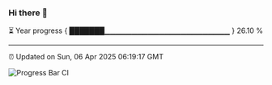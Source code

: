 ### Hi there 👋

⏳ Year progress { ███████▁▁▁▁▁▁▁▁▁▁▁▁▁▁▁▁▁▁▁▁▁▁▁ } 26.10 %

---

⏰ Updated on Sun, 06 Apr 2025 06:19:17 GMT

![Progress Bar CI](https://github.com/liununu/liununu/workflows/Progress%20Bar%20CI/badge.svg)
